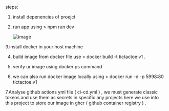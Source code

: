 steps: 


1. install depenencies of proejct

2. run app using > npm run dev

   ![image](https://github.com/user-attachments/assets/31b5f001-bb9b-41b4-b107-5ae1fb9171fd)



3.install docker in your host machine 


4. build image from docker file use > docker build -t tictactoe:v1 .

5. verify ur image using docker ps command

6. we can also run docker image locally using > docker run -d -p 5998:80 tictactoe:v1

7.Analyse github actions yml file ( ci-cd.yml ) , we must generate classic tokens and use them as secrets in specific any  projects 
here we use into this project to store our image in ghcr ( github container registry ) .


